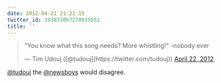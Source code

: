 ```yaml
---
date: 2012-04-21 21:21:15
twitter_id: 193872057270935552
title: ''
---
```


<blockquote class="twitter-tweet"><p lang="en" dir="ltr">&quot;You know what this song needs? More whistling!&quot; -nobody ever</p>&mdash; Tim Udouj ([@tudouj](https://twitter.com/tudouj)) <a href="https://twitter.com/tudouj/status/193868304916549632?ref_src=twsrc%5Etfw">April 22, 2012</a></blockquote>
<script async src="https://platform.twitter.com/widgets.js" charset="utf-8"></script>

[@tudouj](https://twitter.com/tudouj) the [@newsboys](https://twitter.com/newsboys) would disagree.
